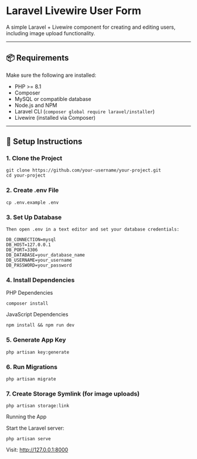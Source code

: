 # Laravel Livewire User Form

A simple Laravel + Livewire component for creating and editing users, including image upload functionality.

---

## 📦 Requirements

Make sure the following are installed:

- PHP >= 8.1
- Composer
- MySQL or compatible database
- Node.js and NPM
- Laravel CLI (`composer global require laravel/installer`)
- Livewire (installed via Composer)

---

## 🚀 Setup Instructions

### 1. Clone the Project

```
git clone https://github.com/your-username/your-project.git
cd your-project
```

### 2. Create .env File
```
cp .env.example .env
```

### 3. Set Up Database
```
Then open .env in a text editor and set your database credentials:

DB_CONNECTION=mysql
DB_HOST=127.0.0.1
DB_PORT=3306
DB_DATABASE=your_database_name
DB_USERNAME=your_username
DB_PASSWORD=your_password
```

### 4. Install Dependencies
PHP Dependencies


```
composer install
```
JavaScript Dependencies


```
npm install && npm run dev
```
### 5. Generate App Key


```
php artisan key:generate
```
### 6. Run Migrations


```
php artisan migrate
```
### 7. Create Storage Symlink (for image uploads)


```
php artisan storage:link
```
Running the App

Start the Laravel server:

```
php artisan serve
```

Visit: http://127.0.0.1:8000
